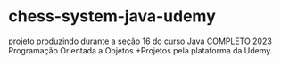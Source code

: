 # chess-system-java-udemy
projeto produzindo durante a seção 16 do curso Java COMPLETO 2023 Programação Orientada a Objetos +Projetos
pela plataforma da Udemy.